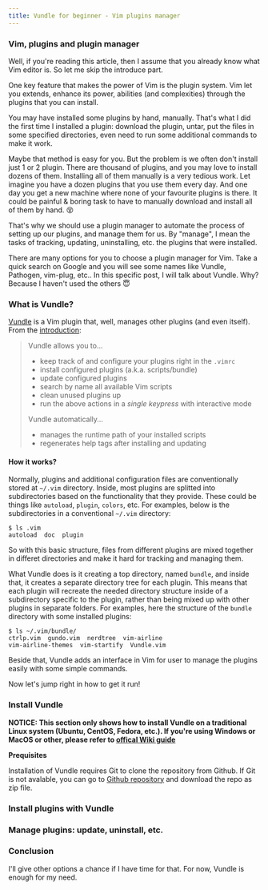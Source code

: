 ```yaml
---
title: Vundle for beginner - Vim plugins manager
---
```


### Vim, plugins and plugin manager
Well, if you're reading this article, then I assume that you already know what Vim editor is. So let me skip the introduce part.

One key feature that makes the power of Vim is the plugin system. Vim let you extends, enhance its power, abilities (and complexities) through the plugins that you can install.

You may have installed some plugins by hand, manually. That's what I did the first time I installed a plugin: download the plugin, untar, put the files in some specified directories, even need to run some additional commands to make it work.

Maybe that method is easy for you. But the problem is we often don't install just 1 or 2 plugin. There are thousand of plugins, and you may love to install dozens of them. Installing all of them manually is a very tedious work. Let imagine you have a dozen plugins that you use them every day. And one day you get a new machine where none of your favourite plugins is there. It could be painful & boring task to have to manually download and install all of them by hand. :dizzy_face:

That's why we should use a plugin manager to automate the process of setting up our plugins, and manage them for us. By "manage", I mean the tasks of tracking, updating, uninstalling, etc. the plugins that were installed.

There are many options for you to choose a plugin manager for Vim. Take a quick search on Google and you will see some names like Vundle, Pathogen, vim-plug, etc.. In this specific post, I will talk about Vundle. Why? Because I haven't used the others :innocent: 

### What is Vundle?
[Vundle] is a Vim plugin that, well, manages other plugins (and even itself). From the [introduction](https://github.com/VundleVim/Vundle.vim/blob/master/README.md):

> Vundle allows you to...
>
> * keep track of and configure your plugins right in the `.vimrc`
> * install configured plugins (a.k.a. scripts/bundle)
> * update configured plugins
> * search by name all available Vim scripts
> * clean unused plugins up
> * run the above actions in a *single keypress* with interactive mode
>
> Vundle automatically...
>
> * manages the runtime path of your installed scripts
> * regenerates help tags after installing and updating

#### How it works?
Normally, plugins and additional configuration files are conventionally stored at `~/.vim` directory. Inside, most plugins are splitted into subdirectories based on the functionality that they provide. These could be things like `autoload`, `plugin`, `colors`, etc. For examples, below is the subdirectories in a conventional `~/.vim` directory:

```
$ ls .vim
autoload  doc  plugin
```

So with this basic structure, files from different plugins are mixed together in differet directories and make it hard for tracking and managing them.

What Vundle does is it creating a top directory, named `bundle`, and inside that, it creates a separate directory tree for each plugin. This means that each plugin will recreate the needed directory structure inside of a subdirectory specific to the plugin, rather than being mixed up with other plugins in separate folders. For examples, here the structure of the `bundle` directory with some installed plugins:

```
$ ls ~/.vim/bundle/
ctrlp.vim  gundo.vim  nerdtree  vim-airline  
vim-airline-themes  vim-startify  Vundle.vim
```

Beside that, Vundle adds an interface in Vim for user to manage the plugins easily with some simple commands.

Now let's jump right in how to get it run!

### Install Vundle
**NOTICE: This section only shows how to install Vundle on a traditional Linux system (Ubuntu, CentOS, Fedora, etc.). If you're using Windows or MacOS or other, please refer to [offical Wiki guide](https://github.com/VundleVim/Vundle.vim/wiki)**

**Prequisites**

Installation of Vundle requires Git to clone the repository from Github. If Git is not avalable, you can go to [Github repository] and download the repo as zip file.


### Install plugins with Vundle

### Manage plugins: update, uninstall, etc.

### Conclusion
I'll give other options a chance if I have time for that. For now, Vundle is enough for my need.

[Vundle]:http://github.com/VundleVim/Vundle.vim
[Github repository]:http://github.com/VundleVim/Vundle.vim
